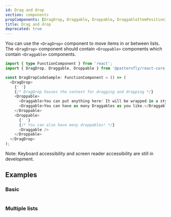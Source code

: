 ```yaml
---
id: Drag and drop
section: components
propComponents: [DragDrop, Draggable, Droppable, DraggableItemPosition]
title: Drag and drop
deprecated: true
---
```


You can use the `<DragDrop>` component to move items in or between lists. The `<DragDrop>` component should contain `<Droppable>` components which contain `<Draggable>` components.

```ts noLive
import { type FunctionComponent } from 'react';
import { DragDrop, Draggable, Droppable } from '@patternfly/react-core';

const DragDropCodeSample: FunctionComponent = () => (
  <DragDrop>
    {' '}
    {/* DragDrop houses the context for dragging and dropping */}
    <Droppable>
      <Draggable>You can put anything here! It will be wrapped in a styled div.</Draggable>
      <Draggable>You can have as many Draggables as you like.</Draggable>
    </Droppable>
    <Droppable>
      {' '}
      {/* You can also have many droppables! */}
      <Draggable />
    </Droppable>
  </DragDrop>
);
```

Note: Keyboard accessibility and screen reader accessibility are still in development.

## Examples

### Basic

```ts file="./DragDropBasic.tsx"

```

### Multiple lists

```ts file="./DragDropMultipleLists.tsx"

```
